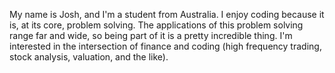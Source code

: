 My name is Josh, and I'm a student from Australia. I enjoy coding because it is, at its core, problem solving. The applications of this problem solving range far and wide,
so being part of it is a pretty incredible thing. I'm interested in the intersection of finance and coding (high frequency trading, stock analysis, valuation, and the like).

